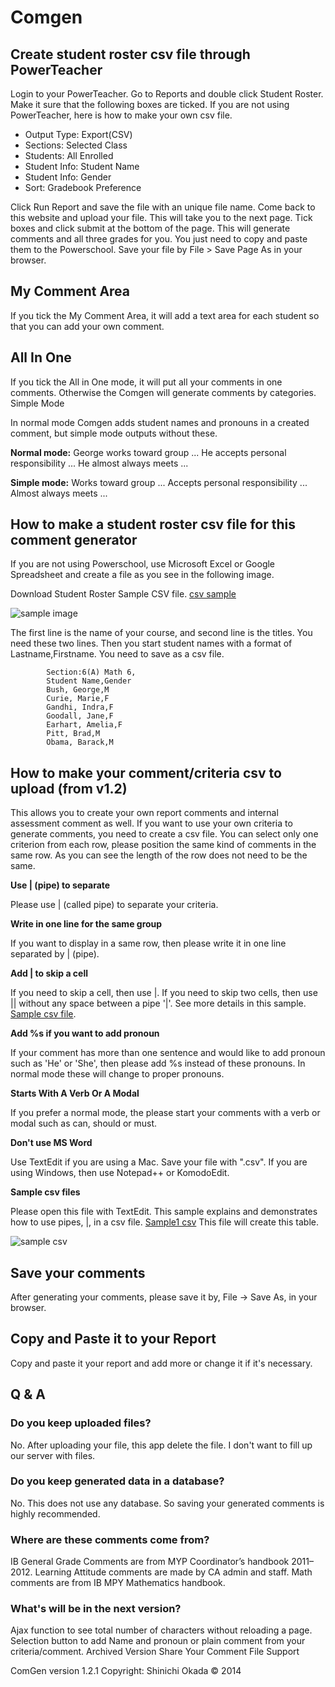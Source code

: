 # Comgen 

## Create student roster csv file through PowerTeacher

Login to your PowerTeacher. Go to Reports and double click Student Roster. Make it sure that the following boxes are ticked. If you are not using PowerTeacher, here is how to make your own csv file.
- Output Type: Export(CSV)
- Sections: Selected Class
- Students: All Enrolled
- Student Info: Student Name
- Student Info: Gender
- Sort: Gradebook Preference

Click Run Report and save the file with an unique file name.
Come back to this website and upload your file. This will take you to the next page. Tick boxes and click submit at the bottom of the page. This will generate comments and all three grades for you. You just need to copy and paste them to the Powerschool.
Save your file by File > Save Page As in your browser.

## My Comment Area

If you tick the My Comment Area, it will add a text area for each student so that you can add your own comment.

## All In One

If you tick the All in One mode, it will put all your comments in one comments. Otherwise the Comgen will generate comments by categories.
Simple Mode

In normal mode Comgen adds student names and pronouns in a created comment, but simple mode outputs without these.

**Normal mode:** George works toward group ... He accepts personal responsibility ... He almost always meets ...

**Simple mode:** Works toward group ... Accepts personal responsibility ... Almost always meets ...

## How to make a student roster csv file for this comment generator

If you are not using Powerschool, use Microsoft Excel or Google Spreadsheet and create a file as you see in the following image.

Download Student Roster Sample CSV file.
[csv sample](http://comgen.canacad.ac.jp/sample/Samplecsvfile1.csv)

![sample image](http://comgen.canacad.ac.jp/images/excelsample.png)

The first line is the name of your course, and second line is the titles. You need these two lines. Then you start student names with a format of Lastname,Firstname. You need to save as a csv file.
        
            Section:6(A) Math 6,
            Student Name,Gender
            Bush, George,M
            Curie, Marie,F
            Gandhi, Indra,F
            Goodall, Jane,F
            Earhart, Amelia,F
            Pitt, Brad,M
            Obama, Barack,M
        
        
## How to make your comment/criteria csv to upload (from v1.2)

This allows you to create your own report comments and internal assessment comment as well.
If you want to use your own criteria to generate comments, you need to create a csv file. You can select only one criterion from each row, please position the same kind of comments in the same row. As you can see the length of the row does not need to be the same.

**Use | (pipe) to separate**

Please use | (called pipe) to separate your criteria.

**Write in one line for the same group**

If you want to display in a same row, then please write it in one line separated by | (pipe).

**Add | to skip a cell**

If you need to skip a cell, then use |. If you need to skip two cells, then use || without any space between a pipe '|'.
See more details in this sample. [Sample csv file](http://comgen.canacad.ac.jp/sample/StudentRostersample.csv).

**Add %s if you want to add pronoun**

If your comment has more than one sentence and would like to add pronoun such as 'He' or 'She', then please add %s instead of these pronouns. In normal mode these will change to proper pronouns.

**Starts With A Verb Or A Modal**

If you prefer a normal mode, the please start your comments with a verb or modal such as can, should or must.

**Don't use MS Word**

Use TextEdit if you are using a Mac. Save your file with ".csv". If you are using Windows, then use Notepad++ or KomodoEdit.

**Sample csv files**

Please open this file with TextEdit. This sample explains and demonstrates how to use pipes, |, in a csv file.
[Sample1 csv](http://comgen.canacad.ac.jp/sample/StudentRostersample.csv)
This file will create this table.

![sample csv](http://comgen.canacad.ac.jp/images/samplecsv1.png)

## Save your comments

After generating your comments, please save it by, File -> Save As, in your browser.

## Copy and Paste it to your Report

Copy and paste it your report and add more or change it if it's necessary.

## Q & A

### Do you keep uploaded files?
No. After uploading your file, this app delete the file. I don't want to fill up our server with files.

### Do you keep generated data in a database?
No. This does not use any database. So saving your generated comments is highly recommended.

### Where are these comments come from?
IB General Grade Comments are from MYP Coordinator’s handbook 2011–2012. Learning Attitude comments are made by CA admin and staff. Math comments are from IB MPY Mathematics handbook.

### What's will be in the next version?
Ajax function to see total number of characters without reloading a page.
Selection button to add Name and pronoun or plain comment from your criteria/comment.
Archived Version Share Your Comment File Support


ComGen version 1.2.1 Copyright: Shinichi Okada © 2014

